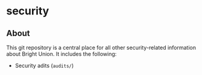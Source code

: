 # security
## About
This git repository is a central place for all other security-related information about Bright Union. It includes the following:

* Security adits (`audits/`)

